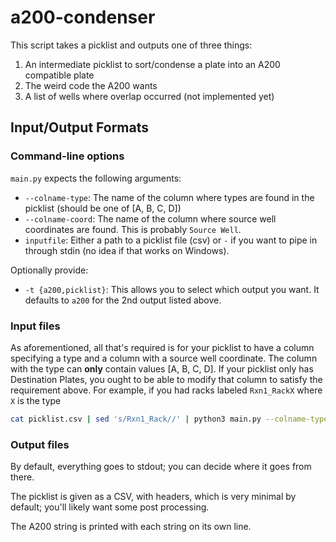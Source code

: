 # a200-condenser

This script takes a picklist and outputs one of three things:
1. An intermediate picklist to sort/condense a plate into an A200 compatible plate
2. The weird code the A200 wants
3. A list of wells where overlap occurred (not implemented yet)

## Input/Output Formats
### Command-line options
`main.py` expects the following arguments:
- `--colname-type`: The name of the column where types are found in the picklist (should be one of [A, B, C, D])
- `--colname-coord`: The name of the column where source well coordinates are found. This is probably `Source Well`.
- `inputfile`: Either a path to a picklist file (csv) or `-` if you want to pipe in through stdin (no idea if that works on Windows).

Optionally provide:
- `-t {a200,picklist}`: This allows you to select which output you want. It defaults to `a200` for the 2nd output listed above.

### Input files
As aforementioned, all that's required is for your picklist to have a column specifying a type
and a column with a source well coordinate.
The column with the type can **only** contain values [A, B, C, D].
If your picklist only has Destination Plates, you ought to be able to modify that column to satisfy
the requirement above.
For example, if you had racks labeled `Rxn1_RackX` where `X` is the type
```bash
cat picklist.csv | sed 's/Rxn1_Rack//' | python3 main.py --colname-type "Dest Plate" --colname-coord "Source Well" -
```

### Output files
By default, everything goes to stdout; you can decide where it goes from there.

The picklist is given as a CSV, with headers, which is very minimal by default;
you'll likely want some post processing.

The A200 string is printed with each string on its own line.
